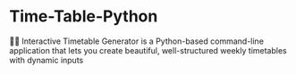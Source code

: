 # Time-Table-Python
📅✨ Interactive Timetable Generator is a Python-based command-line application that lets you create beautiful, well-structured weekly timetables with dynamic inputs

